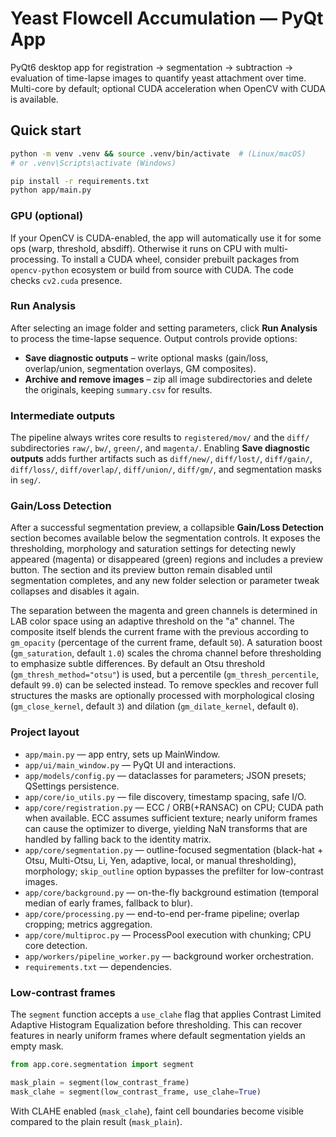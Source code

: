 # Yeast Flowcell Accumulation — PyQt App

PyQt6 desktop app for registration → segmentation → subtraction → evaluation of time-lapse images
to quantify yeast attachment over time. Multi-core by default; optional CUDA acceleration when
OpenCV with CUDA is available.

## Quick start
```bash
python -m venv .venv && source .venv/bin/activate  # (Linux/macOS)
# or .venv\Scripts\activate (Windows)

pip install -r requirements.txt
python app/main.py
```

### GPU (optional)
If your OpenCV is CUDA-enabled, the app will automatically use it for some ops (warp, threshold, absdiff).
Otherwise it runs on CPU with multi-processing. To install a CUDA wheel, consider prebuilt packages from
`opencv-python` ecosystem or build from source with CUDA. The code checks `cv2.cuda` presence.

### Run Analysis
After selecting an image folder and setting parameters, click **Run Analysis** to process the
time-lapse sequence. Output controls provide options:

- **Save diagnostic outputs** – write optional masks (gain/loss, overlap/union, segmentation overlays, GM composites).
- **Archive and remove images** – zip all image subdirectories and delete the originals, keeping `summary.csv` for results.

### Intermediate outputs
The pipeline always writes core results to `registered/mov/` and the `diff/` subdirectories
`raw/`, `bw/`, `green/`, and `magenta/`. Enabling **Save diagnostic outputs** adds
further artifacts such as `diff/new/`, `diff/lost/`, `diff/gain/`, `diff/loss/`,
`diff/overlap/`, `diff/union/`, `diff/gm/`, and segmentation masks in `seg/`.

### Gain/Loss Detection

After a successful segmentation preview, a collapsible **Gain/Loss Detection**
section becomes available below the segmentation controls. It exposes the
thresholding, morphology and saturation settings for detecting newly appeared
(magenta) or disappeared (green) regions and includes a preview button. The
section and its preview button remain disabled until segmentation completes, and
any new folder selection or parameter tweak collapses and disables it again.

The separation between the magenta and green channels is determined in LAB
color space using an adaptive threshold on the "a" channel. The composite
itself blends the current frame with the previous according to
`gm_opacity` (percentage of the current frame, default `50`). A saturation
boost (`gm_saturation`, default `1.0`) scales the chroma channel before
thresholding to emphasize subtle differences. By default an Otsu threshold
(`gm_thresh_method="otsu"`) is used, but a percentile (`gm_thresh_percentile`,
default `99.0`) can be selected instead. To remove speckles and recover full
structures the masks are optionally processed with morphological closing
(`gm_close_kernel`, default `3`) and dilation (`gm_dilate_kernel`, default
`0`).

### Project layout
- `app/main.py` — app entry, sets up MainWindow.
- `app/ui/main_window.py` — PyQt UI and interactions.
- `app/models/config.py` — dataclasses for parameters; JSON presets; QSettings persistence.
- `app/core/io_utils.py` — file discovery, timestamp spacing, safe I/O.
- `app/core/registration.py` — ECC / ORB(+RANSAC) on CPU; CUDA path when available. ECC assumes sufficient texture; nearly uniform frames can cause the optimizer to diverge, yielding NaN transforms that are handled by falling back to the identity matrix.
- `app/core/segmentation.py` — outline-focused segmentation (black-hat + Otsu, Multi-Otsu, Li, Yen, adaptive, local, or manual thresholding), morphology; `skip_outline` option bypasses the prefilter for low-contrast images.
- `app/core/background.py` — on-the-fly background estimation (temporal median of early frames, fallback to blur).
- `app/core/processing.py` — end-to-end per-frame pipeline; overlap cropping; metrics aggregation.
- `app/core/multiproc.py` — ProcessPool execution with chunking; CPU core detection.
- `app/workers/pipeline_worker.py` — background worker orchestration.
- `requirements.txt` — dependencies.

### Low-contrast frames
The `segment` function accepts a `use_clahe` flag that applies Contrast Limited Adaptive
Histogram Equalization before thresholding. This can recover features in nearly
uniform frames where default segmentation yields an empty mask.

```python
from app.core.segmentation import segment

mask_plain = segment(low_contrast_frame)
mask_clahe = segment(low_contrast_frame, use_clahe=True)
```

With CLAHE enabled (`mask_clahe`), faint cell boundaries become visible compared to the
plain result (`mask_plain`).
